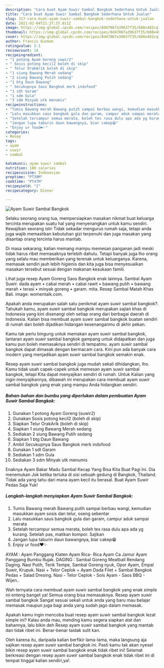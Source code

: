 ```yaml
---
description: "Cara buat Ayam Suwir Sambal Bangkok Sederhana Untuk Jualan"
title: "Cara buat Ayam Suwir Sambal Bangkok Sederhana Untuk Jualan"
slug: 317-cara-buat-ayam-suwir-sambal-bangkok-sederhana-untuk-jualan
date: 2021-02-04T21:37:37.011Z
image: https://img-global.cpcdn.com/recipes/8d4706fa39637f35/680x482cq70/ayam-suwir-sambal-bangkok-foto-resep-utama.jpg
thumbnail: https://img-global.cpcdn.com/recipes/8d4706fa39637f35/680x482cq70/ayam-suwir-sambal-bangkok-foto-resep-utama.jpg
cover: https://img-global.cpcdn.com/recipes/8d4706fa39637f35/680x482cq70/ayam-suwir-sambal-bangkok-foto-resep-utama.jpg
author: Francis Guzman
ratingvalue: 3.1
reviewcount: 14
recipeingredient:
- "1 potong Ayam Goreng suwir2"
- " Sosis potong kecil2 boleh di skip"
- " Telur OrakArik boleh di skip"
- "1 siung Bawang Merah sedang"
- "2 siung Bawang Putih sedang"
- "1 btg Daun Bawang"
- " Secukupnya Saus Bangkok merk indofood"
- "1 sdt Garam"
- "1 sdm Gula"
- "3 sdm Minyak utk menumis"
recipeinstructions:
- "Tumis Bawang merah Bawang putih sampai berbau wangi, kemudian masukkan ayam sosis dan telur, oseng sebentar"
- "Lalu masukkan saus bangkok gula dan garam, campur aduk sampai merata"
- "Setelah tercampur semua merata, boleh tes rasa dulu apa ada yg kurang. Setelah pas, matikan kompor. Sajikan"
- "Jangan lupa taburin daun bawangnya, biar cakep😁"
- "Enjoy ur food❤️✨"
categories:
- Resep
tags:
- ayam
- suwir
- sambal

katakunci: ayam suwir sambal 
nutrition: 180 calories
recipecuisine: Indonesian
preptime: "PT39M"
cooktime: "PT47M"
recipeyield: "2"
recipecategory: Dinner

---
```



![Ayam Suwir Sambal Bangkok](https://img-global.cpcdn.com/recipes/8d4706fa39637f35/680x482cq70/ayam-suwir-sambal-bangkok-foto-resep-utama.jpg)

Selaku seorang orang tua, mempersiapkan masakan nikmat buat keluarga tercinta merupakan suatu hal yang menyenangkan untuk kamu sendiri. Kewajiban seorang istri Tidak sekadar mengurus rumah saja, tetapi anda juga wajib memastikan kebutuhan gizi terpenuhi dan juga masakan yang disantap orang tercinta harus mantab.

Di masa  sekarang, kalian memang mampu memesan panganan jadi meski tidak harus ribet memasaknya terlebih dahulu. Tetapi banyak juga lho orang yang selalu mau memberikan yang terenak untuk keluarganya. Karena, memasak sendiri jauh lebih higienis dan kita juga bisa menyesuaikan masakan tersebut sesuai dengan makanan kesukaan famili. 

Lihat juga resep Ayam Goreng Saos Bangkok enak lainnya. Sambal Ayam Suwir. dada ayam • cabai merah • cabai rawit • bawang putih • bawang merah • terasi • minyak goreng • garam. mita. Resep Sambal Matah Khas Bali. image: womentalk.com.

Apakah anda merupakan salah satu penikmat ayam suwir sambal bangkok?. Tahukah kamu, ayam suwir sambal bangkok merupakan sajian khas di Indonesia yang kini disenangi oleh setiap orang dari berbagai daerah di Indonesia. Kalian bisa membuat ayam suwir sambal bangkok buatan sendiri di rumah dan boleh dijadikan hidangan kesenanganmu di akhir pekan.

Kamu tak perlu bingung untuk memakan ayam suwir sambal bangkok, lantaran ayam suwir sambal bangkok gampang untuk didapatkan dan juga kamu pun boleh memasaknya sendiri di tempatmu. ayam suwir sambal bangkok dapat dimasak dengan bermacam cara. Kini pun ada banyak cara modern yang menjadikan ayam suwir sambal bangkok semakin enak.

Resep ayam suwir sambal bangkok juga mudah sekali dihidangkan, lho. Kamu tidak usah capek-capek untuk memesan ayam suwir sambal bangkok, tetapi Kita dapat menyajikan sendiri di rumah. Untuk Kalian yang ingin menyajikannya, dibawah ini merupakan cara membuat ayam suwir sambal bangkok yang enak yang mampu Anda hidangkan sendiri.

<!--inarticleads1-->

##### Bahan-bahan dan bumbu yang diperlukan dalam pembuatan Ayam Suwir Sambal Bangkok:

1. Gunakan 1 potong Ayam Goreng (suwir2)
1. Gunakan  Sosis potong kecil2 (boleh di skip)
1. Siapkan  Telur OrakArik (boleh di skip)
1. Siapkan 1 siung Bawang Merah sedang
1. Sediakan 2 siung Bawang Putih sedang
1. Siapkan 1 btg Daun Bawang
1. Ambil  Secukupnya Saus Bangkok merk indofood
1. Gunakan 1 sdt Garam
1. Sediakan 1 sdm Gula
1. Sediakan 3 sdm Minyak utk menumis


Enaknya Ayam Bakar Madu Sambal Kecap Yang Bisa Kita Buat Pagi Ini. Dia menemukan Jok ketika terluka di sisi sebuah gedung di Bangkok, Thailand. Tidak ada yang tahu dari mana ayam kecil itu berasal. Buat Ayam Suwir Pedas Saja Yuk! 

<!--inarticleads2-->

##### Langkah-langkah menyiapkan Ayam Suwir Sambal Bangkok:

1. Tumis Bawang merah Bawang putih sampai berbau wangi, kemudian masukkan ayam sosis dan telur, oseng sebentar
1. Lalu masukkan saus bangkok gula dan garam, campur aduk sampai merata
1. Setelah tercampur semua merata, boleh tes rasa dulu apa ada yg kurang. Setelah pas, matikan kompor. Sajikan
1. Jangan lupa taburin daun bawangnya, biar cakep😁
1. Enjoy ur food❤️✨


AYAM : Ayam Panggang Klaten Ayam Rica- Rica Ayam Ca Jamur Ayam Panggang Bumbu Rujak. DAGING : Sambal Goreng Meatball Rendang Daging. Nasi Putih, Terik Tempe, Sambal Goreng nyuk, Opor Ayam, Empal Suwir, Krupuk. Nasi + Telor Ceplok + Ayam Dada Filet + Sambal Bangkok Pedas + Salad Dresing. Nasi - Telor Ceplok - Sois Ayam - Saos BBQ - Wijen.. 

Wah ternyata cara membuat ayam suwir sambal bangkok yang enak simple ini enteng banget ya! Semua orang bisa memasaknya. Resep ayam suwir sambal bangkok Sangat sesuai sekali untuk anda yang baru mau belajar memasak maupun juga bagi anda yang sudah jago dalam memasak.

Apakah kamu ingin mencoba buat resep ayam suwir sambal bangkok lezat simple ini? Kalau anda mau, mending kamu segera siapkan alat dan bahannya, lalu bikin deh Resep ayam suwir sambal bangkok yang mantab dan tidak ribet ini. Benar-benar taidak sulit kan. 

Oleh karena itu, daripada kalian berfikir lama-lama, maka langsung aja sajikan resep ayam suwir sambal bangkok ini. Pasti kamu tak akan nyesel bikin resep ayam suwir sambal bangkok enak tidak ribet ini! Selamat berkreasi dengan resep ayam suwir sambal bangkok enak tidak ribet ini di tempat tinggal kalian sendiri,ya!.

